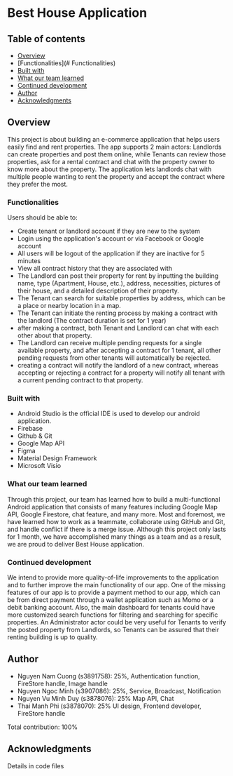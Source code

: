 # Best House Application


## Table of contents

- [Overview](#overview)
- [Functionalities](# Functionalities)
- [Built with](#built-with)
- [What our team learned](#what-our-team-learned)
- [Continued development](#continued-development)
- [Author](#author)
- [Acknowledgments](#acknowledgments)


## Overview

This project is about building an e-commerce application that helps users easily find and rent properties. The app supports 2 main actors: Landlords can create properties and post them online, while Tenants can review those properties, ask for a rental contract and chat with the property owner to know more about the property. The application lets landlords chat with multiple people wanting to rent the property and accept the contract where they prefer the most.

### Functionalities

Users should be able to:
- Create tenant or landlord account if they are new to the system
- Login using the application's account or via Facebook or Google account
- All users will be logout of the application if they are inactive for 5 minutes
- View all contract history that they are associated with
- The Landlord can post their property for rent by inputting the building name, type (Apartment, House, etc.), address, necessities, pictures of their house, and a detailed description of their property.
- The Tenant can search for suitable properties by address, which can be a place or nearby location in a map.
- The Tenant can initiate the renting process by making a contract with the landlord (The contract duration is set for 1 year)
- after making a contract, both Tenant and Landlord can chat with each other about that property.
- The Landlord can receive multiple pending requests for a single available property, and after accepting a contract for 1 tenant, all other pending requests from other tenants will automatically be rejected.
- creating a contract will notify the landlord of a new contract, whereas accepting or rejecting a contract for a property will notify all tenant with a current pending contract to that property.

### Built with

- Android Studio is the official IDE is used to develop our android application.
- Firebase
- Github & Git
- Google Map API
- Figma
- Material Design Framework
- Microsoft Visio

### What our team learned
Through this project, our team has learned how to build a multi-functional Android application that consists of many features including Google Map API, Google Firestore, chat feature, and many more. Most and foremost, we have learned how to work as a teammate, collaborate using GitHub and Git, and handle conflict if there is a merge issue. Although this project only lasts for 1 month, we have accomplished many things as a team and as a result, we are proud to deliver Best House application.

### Continued development
We intend to provide more quality-of-life improvements to the application and to further improve the main functionality of our app. One of the missing features of our app is to provide a payment method to our app, which can be from direct payment through a wallet application such as Momo or a debit banking account. Also, the main dashboard for tenants could have more customized search functions for filtering and searching for specific properties. An Administrator actor could be very useful for Tenants to verify the posted property from Landlords, so Tenants can be assured that their renting building is up to quality.


## Author
- Nguyen Nam Cuong (s3891758): 25%, Authentication function, FireStore handle, Image handle
- Nguyen Ngoc Minh (s3907086): 25%, Service, Broadcast, Notification
- Nguyen Vu Minh Duy (s3878076): 25% Map API, Chat
- Thai Manh Phi (s3878070): 25% UI design, Frontend developer, FireStore handle

Total contribution: 100%

## Acknowledgments
Details in code files
